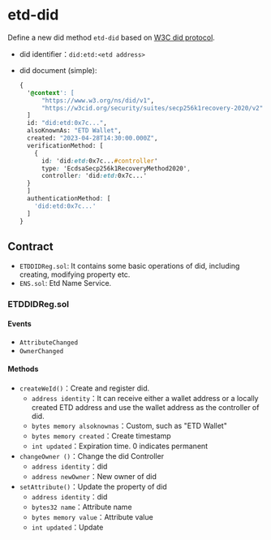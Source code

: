 # etd-did
Define a new did method `etd-did` based on [W3C did protocol](https://www.w3.org/TR/did-core/).



* did identifier：`did:etd:<etd address>`

* did document (simple):

  ```css
  {
    '@context': [
        "https://www.w3.org/ns/did/v1",
        "https://w3cid.org/security/suites/secp256k1recovery-2020/v2"
    ]
    id: "did:etd:0x7c...",
    alsoKnownAs: "ETD Wallet",
    created: "2023-04-28T14:30:00.000Z",
    verificationMethod: [
      {
        id: 'did:etd:0x7c...#controller'
        type: 'EcdsaSecp256k1RecoveryMethod2020',
        controller: 'did:etd:0x7c...'
  	}  
    ]
    authenticationMethod: [
      'did:etd:0x7c...'
    ]
  }
  ```

## Contract
* `ETDDIDReg.sol`: It contains some basic operations of did, including creating, modifying property etc.
* `ENS.sol`: Etd Name Service.

### ETDDIDReg.sol

#### Events
  * `AttributeChanged`
  * `OwnerChanged`
#### Methods
  * `createWeId()`：Create and register did.
      * `address identity`：It can receive either a wallet address or a locally created ETD address and use the wallet address as the controller of did.
      * `bytes memory alsoknownas`：Custom, such as "ETD Wallet"
      * `bytes memory created`：Create timestamp
      * `int updated`：Expiration time. 0 indicates permanent
  * `changeOwner ()`：Change the did Controller
    * `address identity`：did
    * `address newOwner`：New owner of did
  * `setAttribute()`：Update the property of did
    * `address identity`：did
    * `bytes32 name`：Attribute name
    * `bytes memory value`：Attribute value
    * `int updated`：Update



